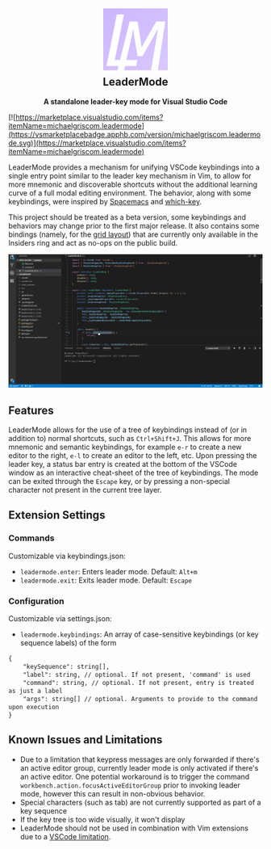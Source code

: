 <h2 align="center"><img src="assets/logo_128.png" height="128"><br>LeaderMode</h2>
<p align="center"><strong>A standalone leader-key mode for Visual Studio Code</strong></p>

[![https://marketplace.visualstudio.com/items?itemName=michaelgriscom.leadermode](https://vsmarketplacebadge.apphb.com/version/michaelgriscom.leadermode.svg)](https://marketplace.visualstudio.com/items?itemName=michaelgriscom.leadermode)

LeaderMode provides a mechanism for unifying VSCode keybindings into a single entry point
similar to the leader key mechanism in Vim, to allow for more mnemonic and discoverable
shortcuts without the additional learning curve of a full modal editing environment. The
behavior, along with some keybindings, were inspired by [Spacemacs](http://spacemacs.org)
and [which-key](https://github.com/justbur/emacs-which-key).

This project should be treated as a beta version, some keybindings and behaviors may change
prior to the first major release. It also contains some bindings (namely, for the
[grid layout](https://code.visualstudio.com/updates/v1_24#_editor-grid-layout)) that are currently only available in the Insiders ring and act as no-ops on the public build.

![Usage Animation](./assets/usage_animation.gif)

## Features
LeaderMode allows for the use of a tree of keybindings instead of (or in addition to) normal shortcuts, such as `Ctrl+Shift+J`.
This allows for more mnemonic and semantic keybindings, for example `e-r` to create a new editor to the right, `e-l`
to create an editor to the left, etc. Upon pressing the leader key, a status bar entry is created at the bottom of the
VSCode window as an interactive cheat-sheet of the tree of keybindings. The mode can be exited through the `Escape` key, or by pressing a non-special character not present in the current tree layer.

## Extension Settings

### Commands
Customizable via keybindings.json:
* `leadermode.enter`: Enters leader mode. Default: `Alt+m`
* `leadermode.exit`: Exits leader mode. Default: `Escape`

### Configuration
Customizable via settings.json:
* `leadermode.keybindings`: An array of case-sensitive keybindings (or key sequence labels) of the form
```
{
    "keySequence": string[],
    "label": string, // optional. If not present, 'command' is used
    "command": string, // optional. If not present, entry is treated as just a label
    "args": string[] // optional. Arguments to provide to the command upon execution
}
```

## Known Issues and Limitations

* Due to a limitation that keypress messages are only forwarded if there's an active editor group,
currently leader mode is only activated if there's an active editor. One potential workaround
is to trigger the command `workbench.action.focusActiveEditorGroup` prior to invoking leader mode, however this can result in non-obvious behavior.
* Special characters (such as tab) are not currently supported as part of a key sequence
* If the key tree is too wide visually, it won't display
* LeaderMode should not be used in combination with Vim extensions due to a [VSCode limitation](https://github.com/Microsoft/vscode/issues/13441).